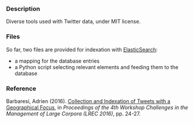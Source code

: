 ### Description

Diverse tools used with Twitter data, under MIT license.


### Files

So far, two files are provided for indexation with [ElasticSearch](https://www.elastic.co/products/elasticsearch):
* a mapping for the database entries
* a Python script selecting relevant elements and feeding them to the database


### Reference

Barbaresi, Adrien (2016). [Collection and Indexation of Tweets with a Geographical Focus](https://hal.archives-ouvertes.fr/hal-01323274/document), in *Proceedings of the 4th Workshop Challenges in the Management of Large Corpora (LREC 2016)*, pp. 24-27.
